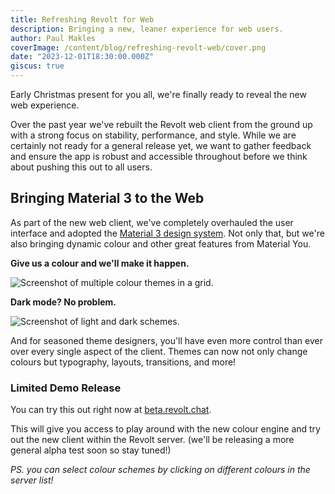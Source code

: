 ```yaml
---
title: Refreshing Revolt for Web
description: Bringing a new, leaner experience for web users.
author: Paul Makles
coverImage: /content/blog/refreshing-revolt-web/cover.png
date: "2023-12-01T18:30:00.000Z"
giscus: true
---
```


Early Christmas present for you all, we're finally ready to reveal the new web experience.

Over the past year we've rebuilt the Revolt web client from the ground up with a strong focus on stability, performance, and style. While we are certainly not ready for a general release yet, we want to gather feedback and ensure the app is robust and accessible throughout before we think about pushing this out to all users.

## Bringing Material 3 to the Web

As part of the new web client, we've completely overhauled the user interface and adopted the [Material 3 design system](https://m3.material.io/). Not only that, but we're also bringing dynamic colour and other great features from Material You.

**Give us a colour and we'll make it happen.**

![Screenshot of multiple colour themes in a grid.](/content/blog/refreshing-revolt-web/material-you-grid.png)

**Dark mode? No problem.**

![Screenshot of light and dark schemes.](/content/blog/refreshing-revolt-web/material-you-triangle.png)

And for seasoned theme designers, you'll have even more control than ever over every single aspect of the client. Themes can now not only change colours but typography, layouts, transitions, and more!

### Limited Demo Release

You can try this out right now at [beta.revolt.chat](https://beta.revolt.chat).

This will give you access to play around with the new colour engine and try out the new client within the Revolt server. (we'll be releasing a more general alpha test soon so stay tuned!)

_PS. you can select colour schemes by clicking on different colours in the server list!_
